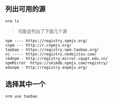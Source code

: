 ## 列出可用的源
```
nrm ls
```
> 可能会列出了下面几个源
```
npm ---- https://registry.npmjs.org/
cnpm --- http://r.cnpmjs.org/
taobao - https://registry.npm.taobao.org/
nj ----- https://registry.nodejitsu.com/
rednpm - http://registry.mirror.cqupt.edu.cn/
npmMirror  https://skimdb.npmjs.com/registry/
edunpm - http://registry.enpmjs.org/
```
## 选择其中一个
```
nrm use taobao
```